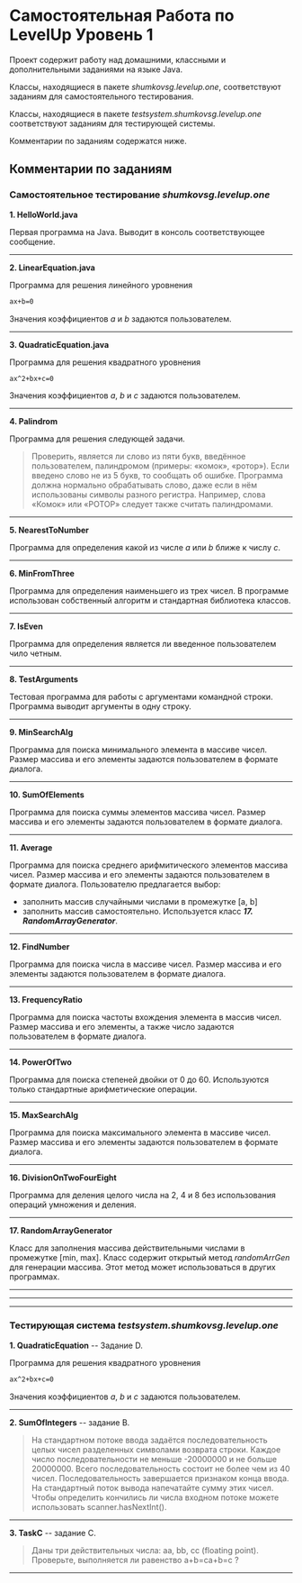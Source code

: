 # Самостоятельная Работа по LevelUp Уровень 1

Проект содержит работу над домашними, классными и дополнительными заданиями на языке Java.

Классы, находящиеся в пакете _shumkovsg.levelup.one_, соответствуют заданиям для самостоятельного тестирования.

Классы, находящиеся в пакете _testsystem.shumkovsg.levelup.one_ соответствуют заданиям для тестирующей системы.

Комментарии по заданиям содержатся ниже.

## Комментарии по заданиям

### Самостоятельное тестирование _shumkovsg.levelup.one_

**1. HelloWorld.java**

Первая программа на Java. Выводит в консоль соответствующее сообщение.

---

**2. LinearEquation.java**

Программа для решения линейного уровнения

```sh
ax+b=0
```

Значения коэффициентов _a_ и _b_ задаются пользователем.

---

**3. QuadraticEquation.java**

Программа для решения квадратного уровнения

```sh
ax^2+bx+c=0
```

Значения коэффициентов _a_, _b_ и _c_ задаются пользователем.

---

**4. Palindrom**

Программа для решения следующей задачи.

>Проверить, является ли слово из пяти букв, введённое пользователем, палиндромом (примеры: «комок», «ротор»). 
>Если введено слово не из 5 букв, то сообщать об ошибке. 
>Программа должна нормально обрабатывать слово, даже если в нём использованы символы разного регистра. 
>Например, слова «Комок» или «РОТОР» следует также считать палиндромами.

---

**5. NearestToNumber**

Программа для определения какой из числе _a_ или _b_ ближе к числу _c_.

---

**6. MinFromThree**

Программа для определения наименьшего из трех чисел. 
В программе использован собственный алгоритм и стандартная библиотека классов.

---

**7. IsEven**

Программа для определения является ли введенное пользователем чило четным.

---

**8. TestArguments**

Тестовая программа для работы с аргументами командной строки. 
Программа выводит аргументы в одну строку.

---

**9. MinSearchAlg**

Программа для поиска минимального элемента в массиве чисел.
Размер массива и его элементы задаются пользователем в формате диалога.

---

**10. SumOfElements**

Программа для поиска суммы элементов массива чисел.
Размер массива и его элементы задаются пользователем в формате диалога.

---

**11. Average**

Программа для поиска среднего арифмитического элементов массива чисел.
Размер массива и его элементы задаются пользователем в формате диалога.
Пользователю предлагается выбор:
 - заполнить массив случайными числами в промежутке [a, b]
 - заполнить массив самостоятельно.
 Используется класс _**17. RandomArrayGenerator**_.

---

**12. FindNumber**

Программа для поиска числа в массиве чисел.
Размер массива и его элементы задаются пользователем в формате диалога.

---

**13. FrequencyRatio**

Программа для поиска частоты вхождения элемента в массив чисел.
Размер массива и его элементы, а также число задаются пользователем в формате диалога.

---

**14. PowerOfTwo**

Программа для поиска степеней двойки от 0 до 60.
Используются только стандартные арифметические операции.

---

**15. MaxSearchAlg**

Программа для поиска максимального элемента в массиве чисел.
Размер массива и его элементы задаются пользователем в формате диалога.

---

**16. DivisionOnTwoFourEight**

Программа для деления целого числа на 2, 4 и 8 без использования операций умножения и деления.

---

**17. RandomArrayGenerator**

Класс для заполнения массива действительными числами в промежутке [min, max].
Класс содержит открытый метод _randomArrGen_ для генерации массива. 
Этот метод может использоваться в других программах.

---



---
---

### Тестирующая система _testsystem.shumkovsg.levelup.one_

**1. QuadraticEquation** -- Задание D.

Программа для решения квадратного уровнения

```sh
ax^2+bx+c=0
```

Значения коэффициентов _a_, _b_ и _c_ задаются пользователем.

---

**2. SumOfIntegers** -- задание B.

>На стандартном потоке ввода задаётся последовательность целых чисел разделенных символами возврата строки. Каждое число последовательности не меньше -20000000 и не больше 20000000. Всего последовательность состоит не более чем из 40 чисел. Последовательность завершается признаком конца ввода. На стандартный поток вывода напечатайте сумму этих чисел.
>Чтобы определить кончились ли числа входном потоке можете использовать scanner.hasNextInt().

---

**3. TaskC** -- задание C.

>Даны три действительных числа: aa, bb, cc (floating point).
>Проверьте, выполняется ли равенство a+b=ca+b=c ?

---